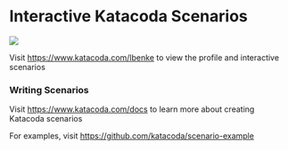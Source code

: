 # Interactive Katacoda Scenarios

[![](http://shields.katacoda.com/katacoda/lbenke/count.svg)](https://www.katacoda.com/lbenke "Get your profile on Katacoda.com")

Visit https://www.katacoda.com/lbenke to view the profile and interactive scenarios

### Writing Scenarios
Visit https://www.katacoda.com/docs to learn more about creating Katacoda scenarios

For examples, visit https://github.com/katacoda/scenario-example
